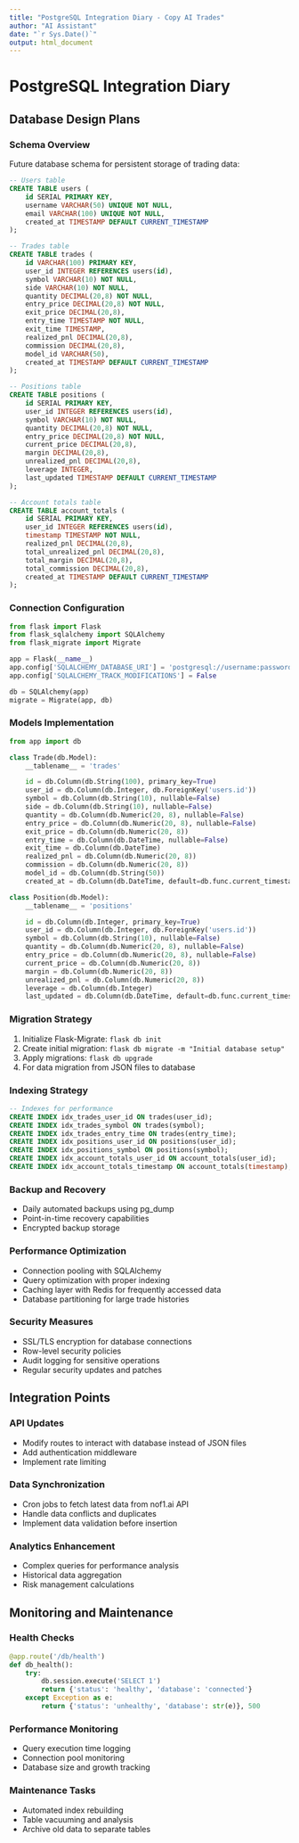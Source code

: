 ```yaml
---
title: "PostgreSQL Integration Diary - Copy AI Trades"
author: "AI Assistant"
date: "`r Sys.Date()`"
output: html_document
---
```


# PostgreSQL Integration Diary

## Database Design Plans

### Schema Overview
Future database schema for persistent storage of trading data:

```sql
-- Users table
CREATE TABLE users (
    id SERIAL PRIMARY KEY,
    username VARCHAR(50) UNIQUE NOT NULL,
    email VARCHAR(100) UNIQUE NOT NULL,
    created_at TIMESTAMP DEFAULT CURRENT_TIMESTAMP
);

-- Trades table
CREATE TABLE trades (
    id VARCHAR(100) PRIMARY KEY,
    user_id INTEGER REFERENCES users(id),
    symbol VARCHAR(10) NOT NULL,
    side VARCHAR(10) NOT NULL,
    quantity DECIMAL(20,8) NOT NULL,
    entry_price DECIMAL(20,8) NOT NULL,
    exit_price DECIMAL(20,8),
    entry_time TIMESTAMP NOT NULL,
    exit_time TIMESTAMP,
    realized_pnl DECIMAL(20,8),
    commission DECIMAL(20,8),
    model_id VARCHAR(50),
    created_at TIMESTAMP DEFAULT CURRENT_TIMESTAMP
);

-- Positions table
CREATE TABLE positions (
    id SERIAL PRIMARY KEY,
    user_id INTEGER REFERENCES users(id),
    symbol VARCHAR(10) NOT NULL,
    quantity DECIMAL(20,8) NOT NULL,
    entry_price DECIMAL(20,8) NOT NULL,
    current_price DECIMAL(20,8),
    margin DECIMAL(20,8),
    unrealized_pnl DECIMAL(20,8),
    leverage INTEGER,
    last_updated TIMESTAMP DEFAULT CURRENT_TIMESTAMP
);

-- Account totals table
CREATE TABLE account_totals (
    id SERIAL PRIMARY KEY,
    user_id INTEGER REFERENCES users(id),
    timestamp TIMESTAMP NOT NULL,
    realized_pnl DECIMAL(20,8),
    total_unrealized_pnl DECIMAL(20,8),
    total_margin DECIMAL(20,8),
    total_commission DECIMAL(20,8),
    created_at TIMESTAMP DEFAULT CURRENT_TIMESTAMP
);
```

### Connection Configuration
```python
from flask import Flask
from flask_sqlalchemy import SQLAlchemy
from flask_migrate import Migrate

app = Flask(__name__)
app.config['SQLALCHEMY_DATABASE_URI'] = 'postgresql://username:password@localhost/copy_ai_trades'
app.config['SQLALCHEMY_TRACK_MODIFICATIONS'] = False

db = SQLAlchemy(app)
migrate = Migrate(app, db)
```

### Models Implementation
```python
from app import db

class Trade(db.Model):
    __tablename__ = 'trades'

    id = db.Column(db.String(100), primary_key=True)
    user_id = db.Column(db.Integer, db.ForeignKey('users.id'))
    symbol = db.Column(db.String(10), nullable=False)
    side = db.Column(db.String(10), nullable=False)
    quantity = db.Column(db.Numeric(20, 8), nullable=False)
    entry_price = db.Column(db.Numeric(20, 8), nullable=False)
    exit_price = db.Column(db.Numeric(20, 8))
    entry_time = db.Column(db.DateTime, nullable=False)
    exit_time = db.Column(db.DateTime)
    realized_pnl = db.Column(db.Numeric(20, 8))
    commission = db.Column(db.Numeric(20, 8))
    model_id = db.Column(db.String(50))
    created_at = db.Column(db.DateTime, default=db.func.current_timestamp())

class Position(db.Model):
    __tablename__ = 'positions'

    id = db.Column(db.Integer, primary_key=True)
    user_id = db.Column(db.Integer, db.ForeignKey('users.id'))
    symbol = db.Column(db.String(10), nullable=False)
    quantity = db.Column(db.Numeric(20, 8), nullable=False)
    entry_price = db.Column(db.Numeric(20, 8), nullable=False)
    current_price = db.Column(db.Numeric(20, 8))
    margin = db.Column(db.Numeric(20, 8))
    unrealized_pnl = db.Column(db.Numeric(20, 8))
    leverage = db.Column(db.Integer)
    last_updated = db.Column(db.DateTime, default=db.func.current_timestamp())
```

### Migration Strategy
1. Initialize Flask-Migrate: `flask db init`
2. Create initial migration: `flask db migrate -m "Initial database setup"`
3. Apply migrations: `flask db upgrade`
4. For data migration from JSON files to database

### Indexing Strategy
```sql
-- Indexes for performance
CREATE INDEX idx_trades_user_id ON trades(user_id);
CREATE INDEX idx_trades_symbol ON trades(symbol);
CREATE INDEX idx_trades_entry_time ON trades(entry_time);
CREATE INDEX idx_positions_user_id ON positions(user_id);
CREATE INDEX idx_positions_symbol ON positions(symbol);
CREATE INDEX idx_account_totals_user_id ON account_totals(user_id);
CREATE INDEX idx_account_totals_timestamp ON account_totals(timestamp);
```

### Backup and Recovery
- Daily automated backups using pg_dump
- Point-in-time recovery capabilities
- Encrypted backup storage

### Performance Optimization
- Connection pooling with SQLAlchemy
- Query optimization with proper indexing
- Caching layer with Redis for frequently accessed data
- Database partitioning for large trade histories

### Security Measures
- SSL/TLS encryption for database connections
- Row-level security policies
- Audit logging for sensitive operations
- Regular security updates and patches

## Integration Points

### API Updates
- Modify routes to interact with database instead of JSON files
- Add authentication middleware
- Implement rate limiting

### Data Synchronization
- Cron jobs to fetch latest data from nof1.ai API
- Handle data conflicts and duplicates
- Implement data validation before insertion

### Analytics Enhancement
- Complex queries for performance analysis
- Historical data aggregation
- Risk management calculations

## Monitoring and Maintenance

### Health Checks
```python
@app.route('/db/health')
def db_health():
    try:
        db.session.execute('SELECT 1')
        return {'status': 'healthy', 'database': 'connected'}
    except Exception as e:
        return {'status': 'unhealthy', 'database': str(e)}, 500
```

### Performance Monitoring
- Query execution time logging
- Connection pool monitoring
- Database size and growth tracking

### Maintenance Tasks
- Automated index rebuilding
- Table vacuuming and analysis
- Archive old data to separate tables